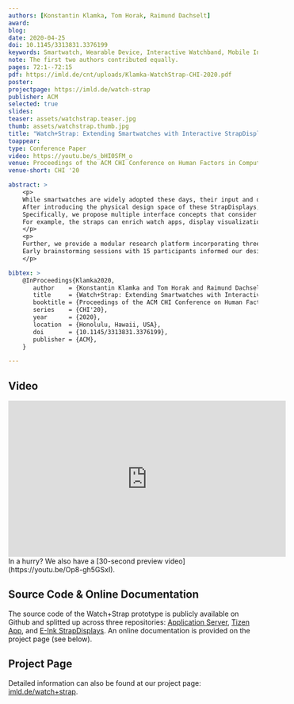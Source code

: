 ```yaml
---
authors: [Konstantin Klamka, Tom Horak, Raimund Dachselt]
award:
blog: 
date: 2020-04-25
doi: 10.1145/3313831.3376199
keywords: Smartwatch, Wearable Device, Interactive Watchband, Mobile Interaction, Mobile Visualization, Flexible Displays, MDE
note: The first two authors contributed equally.
pages: 72:1--72:15
pdf: https://imld.de/cnt/uploads/Klamka-WatchStrap-CHI-2020.pdf
poster:
projectpage: https://imld.de/watch-strap
publisher: ACM
selected: true
slides: 
teaser: assets/watchstrap.teaser.jpg
thumb: assets/watchstrap.thumb.jpg
title: "Watch+Strap: Extending Smartwatches with Interactive StrapDisplays"
toappear: 
type: Conference Paper
video: https://youtu.be/s_bHI0SFM_o
venue: Proceedings of the ACM CHI Conference on Human Factors in Computing Systems
venue-short: CHI '20

abstract: >
    <p>
    While smartwatches are widely adopted these days, their input and output space remains fairly limited by their screen size. We present StrapDisplays—interactive watchbands with embedded display and touch technologies—that enhance commodity watches and extend their input and output capabilities.
    After introducing the physical design space of these StrapDisplays, we explore how to combine a smartwatch and straps in a synergistic Watch+Strap system.
    Specifically, we propose multiple interface concepts that consider promising content distributions, interaction techniques, usage types, and display roles.
    For example, the straps can enrich watch apps, display visualizations, provide glanceable feedback, or help avoiding occlusion issues.
    </p>
    <p>
    Further, we provide a modular research platform incorporating three StrapDisplay prototypes and a flexible web-based software architecture, demonstrating the feasibility of our approach.
    Early brainstorming sessions with 15 participants informed our design process, while later interviews with six experts supported our concepts and provided valuable feedback for future developments.
    </p>

bibtex: >
    @InProceedings{Klamka2020,
       author    = {Konstantin Klamka and Tom Horak and Raimund Dachselt},
       title     = {Watch+Strap: Extending Smartwatches with Interactive StrapDisplays},
       booktitle = {Proceedings of the ACM CHI Conference on Human Factors in Computing Systems},
       series    = {CHI'20},
       year      = {2020},
       location  = {Honolulu, Hawaii, USA},
       doi       = {10.1145/3313831.3376199},
       publisher = {ACM},
    }

---
```

## Video
<iframe width="560" height="315" src="https://www.youtube.com/embed//s_bHI0SFM_o" frameborder="0" gesture="media" allow="encrypted-media" allowfullscreen></iframe>
In a hurry? We also have a [30-second preview video](https://youtu.be/Op8-gh5GSxI).

## Source Code & Online Documentation
The source code of the Watch+Strap prototype is publicly available on Github and splitted up across three repositories: [Application Server](https://github.com/imldresden/WatchStrap-app-server), [Tizen App](https://github.com/imldresden/WatchStrap-tizen-app), and [E-Ink StrapDisplays](https://github.com/imldresden/WatchStrap-strapdisplays).
An online documentation is provided on the project page (see below).

## Project Page
Detailed information can also be found at our project page: [imld.de/watch+strap](https://imld.de/watch+strap).